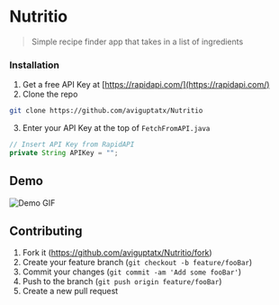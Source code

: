 # Nutritio
> Simple recipe finder app that takes in a list of ingredients

### Installation

1. Get a free API Key at [https://rapidapi.com/](https://rapidapi.com/)
2. Clone the repo
```sh
git clone https://github.com/aviguptatx/Nutritio
```
3. Enter your API Key at the top of `FetchFromAPI.java`
```Java
// Insert API Key from RapidAPI
private String APIKey = "";
```

## Demo

![Demo GIF ](https://media.giphy.com/media/ZB8KVmmIq7VARabPEY/giphy.gif)

## Contributing

1. Fork it (<https://github.com/aviguptatx/Nutritio/fork>)
2. Create your feature branch (`git checkout -b feature/fooBar`)
3. Commit your changes (`git commit -am 'Add some fooBar'`)
4. Push to the branch (`git push origin feature/fooBar`)
5. Create a new pull request
